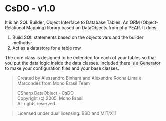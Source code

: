 # CsDO - v1.0

It is an SQL Builder, Object Interface to Database Tables. An ORM (Object-Relational Mapping) library based on DataObjects from php PEAR. It does:

1. Build SQL statements based on the objects vars and the builder methods;
2. Act as a datastore for a table row
 
The core class is designed to be extended for each of your tables so that you put the  data logic inside the data classes. Included there is a Generator to make your configuration files and your base classes.

> Created by Alessandro Binhara and Alexandre Rocha Lima e Marcondes from Mono Brasil Team
>
> CSharp DataObject - CsDO  
> Copyright (c) 2005, Mono Brasil  
> All rights reserved.

> Licensed under dual licensing: BSD and MIT/X11